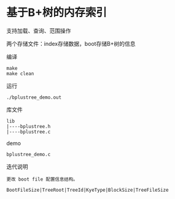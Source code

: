 # 基于B+树的内存索引

支持加载、查询、范围操作


两个存储文件：index存储数据，boot存储B+树的信息


编译

```
make
make clean
```

运行

```
./bplustree_demo.out
```

库文件

```
lib
|----bplustree.h
|----bplustree.c
```

demo

```
bplustree_demo.c
```

迭代说明

```
更改 boot file 配置信息结构。

BootFileSize|TreeRoot|TreeId|KyeType|BlockSize|TreeFileSize
```